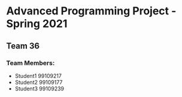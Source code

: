 # Advanced Programming Project - Spring 2021
## Team 36

### Team Members:
- Student1 99109217
- Student2 99109177
- Student3 99109239
